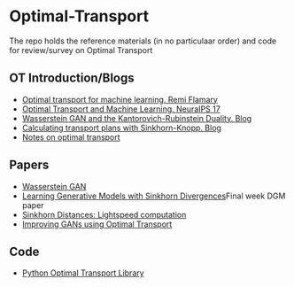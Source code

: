 # Optimal-Transport
The repo holds the reference materials (in no particulaar order) and code for review/survey on Optimal Transport

## OT Introduction/Blogs
* [Optimal transport for machine learning. Remi Flamary](https://remi.flamary.com/pres/OTML_ISIS_2017.pdf)
* [Optimal Transport and Machine Learning. NeuraIPS 17](https://nips.cc/Conferences/2017/Schedule?showEvent=8758)
* [Wasserstein GAN and the Kantorovich-Rubinstein Duality. Blog](https://vincentherrmann.github.io/blog/wasserstein/)
* [Calculating transport plans with Sinkhorn-Knopp. Blog](https://regularize.wordpress.com/2015/09/17/calculating-transport-plans-with-sinkhorn-knopp/)
* [Notes on optimal transport](https://michielstock.github.io/OptimalTransport/)


## Papers
* [Wasserstein GAN](https://arxiv.org/abs/1701.07875)
* [Learning Generative Models with Sinkhorn Divergences](http://proceedings.mlr.press/v84/genevay18a/genevay18a.pdf)Final week DGM paper
* [Sinkhorn Distances: Lightspeed computation](https://arxiv.org/pdf/1306.0895.pdf)
* [Improving GANs using Optimal Transport](https://arxiv.org/abs/1803.05573)

## Code
* [Python Optimal Transport Library](https://github.com/rflamary/POT)